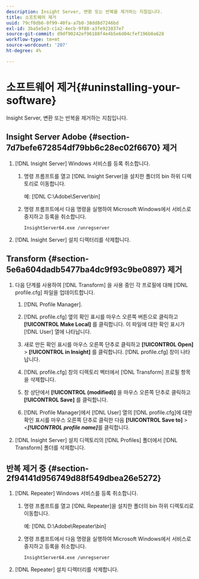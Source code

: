 ```yaml
---
description: Insight Server, 변환 또는 반복을 제거하는 지침입니다.
title: 소프트웨어 제거
uuid: 79cf0db6-0f99-40fa-a7b0-38dd8d7246bd
exl-id: 3ba5e5e3-c1a2-4ecb-9f88-a3fe923837e7
source-git-commit: d9df90242ef96188f4e4b5e6d04cfef196b0a628
workflow-type: tm+mt
source-wordcount: '207'
ht-degree: 4%

---
```


# 소프트웨어 제거{#uninstalling-your-software}

Insight Server, 변환 또는 반복을 제거하는 지침입니다.

## Insight Server Adobe {#section-7d7befe672854df79bb6c28ec02f6670} 제거

1. [!DNL Insight Server] Windows 서비스를 등록 취소합니다.

   1. 명령 프롬프트를 열고 [!DNL Insight Server]을 설치한 폴더의 bin 하위 디렉토리로 이동합니다.

      예: [!DNL C:\Adobe\Server\bin]

   1. 명령 프롬프트에서 다음 명령을 실행하여 Microsoft Windows에서 서비스로 중지하고 등록을 취소합니다.

      ```
      InsightServer64.exe /unregserver
      ```

1. [!DNL Insight Server] 설치 디렉터리를 삭제합니다.

## Transform {#section-5e6a604dadb5477ba4dc9f93c9be0897} 제거

1. 다음 단계를 사용하여 [!DNL Transform] 을 사용 중인 각 프로필에 대해 [!DNL profile.cfg] 파일을 업데이트합니다.

   1.  [!DNL Profile Manager].
   1. [!DNL profile.cfg] 옆의 확인 표시를 마우스 오른쪽 버튼으로 클릭하고 **[!UICONTROL Make Local]** 를 클릭합니다. 이 파일에 대한 확인 표시가 [!DNL User] 열에 나타납니다.

   1. 새로 만든 확인 표시를 마우스 오른쪽 단추로 클릭하고 **[!UICONTROL Open]** > **[!UICONTROL in Insight]** 를 클릭합니다. [!DNL profile.cfg] 창이 나타납니다.

   1. [!DNL profile.cfg] 창의 디렉토리 벡터에서 [!DNL Transform] 프로필 항목을 삭제합니다.

   1. 창 상단에서 **[!UICONTROL (modified)]** 을 마우스 오른쪽 단추로 클릭하고 **[!UICONTROL Save]** 를 클릭합니다.

   1. [!DNL Profile Manager]에서 [!DNL User] 열의 [!DNL profile.cfg]에 대한 확인 표시를 마우스 오른쪽 단추로 클릭한 다음 **[!UICONTROL Save to]** > *&lt;**[!UICONTROL profile name]***&#x200B;를 클릭합니다.

1. [!DNL Insight Server] 설치 디렉토리의 [!DNL Profiles] 폴더에서 [!DNL Transform] 폴더를 삭제합니다.

## 반복 제거 중 {#section-2f94141d956749d88f549dbea26e5272}

1. [!DNL Repeater] Windows 서비스를 등록 취소합니다.

   1. 명령 프롬프트를 열고 [!DNL Repeater]을 설치한 폴더의 bin 하위 디렉토리로 이동합니다.

      예: [!DNL D:\Adobe\Repeater\bin]

   1. 명령 프롬프트에서 다음 명령을 실행하여 Microsoft Windows에서 서비스로 중지하고 등록을 취소합니다.

      ```
      InsightServer64.exe /unregserver
      ```

1. [!DNL Repeater] 설치 디렉터리를 삭제합니다.
